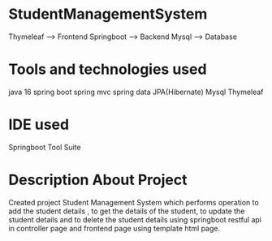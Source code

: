 # StudentManagementSystem
Thymeleaf --> Frontend
Springboot --> Backend
Mysql --> Database

# Tools and technologies used

java 16
spring boot
spring mvc
spring data JPA(Hibernate)
Mysql
Thymeleaf

# IDE used 
Springboot Tool Suite

# Description About Project
Created project Student Management System which performs operation to add the student details ,
to get the details of the student, to update the student details and to delete the student details using springboot restful api in controller page and frontend page using template html page.

